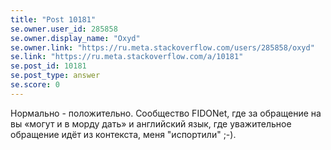 ```yaml
---
title: "Post 10181"
se.owner.user_id: 285858
se.owner.display_name: "Oxyd"
se.owner.link: "https://ru.meta.stackoverflow.com/users/285858/oxyd"
se.link: "https://ru.meta.stackoverflow.com/a/10181"
se.post_id: 10181
se.post_type: answer
se.score: 0
---
```

<p>Нормально - положительно. Сообщество FIDONet, где за обращение на вы «могут и в морду дать» и английский язык, где уважительное обращение идёт из контекста, меня "испортили" ;-).</p>
